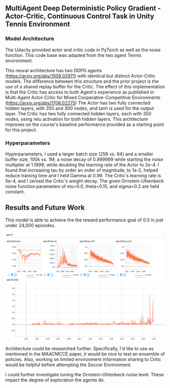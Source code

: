 ## MultiAgent Deep Deterministic Policy Gradient - Actor-Critic, Continuous Control Task in Unity Tennis Environment



### Model Architecture


The Udacity provided actor and critic code in PyTorch as well as the noise function.  This code base was adapted from the two agent Tennis environment. 

This neural architecture has two DDPG agents (https://arxiv.org/abs/1509.02971) with identical but distinct Actor-Critic models.  The difference between this structure and the prior project is the use of a shared replay buffer for the Critic.  The effect of this implementation is that the Critic has access to both Agent's experience as published in 
Multi-Agent Actor-Critic for Mixed Cooperative-Competitive Environments (https://arxiv.org/abs/1706.02275)  The Actor has two fully connected hidden layers, with 350 and 300 nodes, and tanh is used for the output layer. The Critic has two fully connected hidden layers, each with 350 nodes, using relu activation for both hidden layers. This architecture improves on the course's baseline performance provided as a starting point for this project.


### Hyperparameters
Hyperparameters, I used a larger batch size (256 vs. 64) and a smaller buffer size, 100k vs. 1M; a noise decay of 0.999999 while starting the noise multiplier at 1.1999; while doubling the learning rate of the Actor to  2e-4.  I found that increasing tau by order an order of magnitude, to 1e-2, helped reduce training time and I held Gamma at 0.99.  The Critic's learning rate is 5e-4, and I zeroed the Critic's weight decay.  The given Ornstein-Uhlenbeck noise function parameters of mu=0.0, theta=0.15, and sigma=0.2 are held constant.

## Results and Future Work

This model is able to achieve the the reward performance goal of 0.5 in just under 24,000 episodes.

<img src="score_episode_num.png" width="510" height="340" />

Architecture could be researched further.  Specifically, I'd like to use as mentioned in the MAACMCCE paper, it would be nice to test an ensemble of policies.  Also, working on limited environment information sharing to Critic would be helpful before attempting the Soccer Environment.  

I could further investigate tuning the Ornstein-Uhlenbeck noise level.  These impact the degree of exploration the agents do.  
